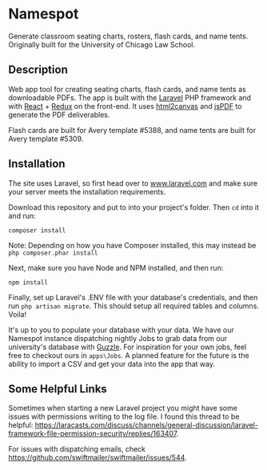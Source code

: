 # Namespot
Generate classroom seating charts, rosters, flash cards, and name tents. Originally built for the University of Chicago Law School.

## Description
Web app tool for creating seating charts, flash cards, and name tents as downloadable PDFs. The app is built with the [Laravel](https://github.com/laravel/laravel) PHP framework and with [React](https://github.com/facebook/react) + [Redux](https://github.com/reduxjs/redux) on the front-end. It uses [html2canvas](https://github.com/niklasvh/html2canvas) and [jsPDF](https://github.com/MrRio/jsPDF) to generate the PDF deliverables.

Flash cards are built for Avery template #5388, and name tents are built for Avery template #5309.

## Installation
The site uses Laravel, so first head over to www.laravel.com and make sure your server meets the installation requirements.

Download this repository and put to into your project's folder. Then ```cd``` into it and run:

```composer install```

Note: Depending on how you have Composer installed, this may instead be ```php composer.phar install```

Next, make sure you have Node and NPM installed, and then run:

```npm install```

Finally, set up Laravel's .ENV file with your database's credentials, and then run ```php artisan migrate```. This should setup all required tables and columns. Voila!

It's up to you to populate your database with your data. We have our Namespot instance dispatching nightly Jobs to grab data from our university's database with [Guzzle](https://github.com/guzzle/guzzle). For inspiration for your own jobs, feel free to checkout ours in ```apps\Jobs```. A planned feature for the future is the ability to import a CSV and get your data into the app that way.

## Some Helpful Links
Sometimes when starting a new Laravel project you might have some issues with permissions writing to the log file. I found this thread to be helpful: https://laracasts.com/discuss/channels/general-discussion/laravel-framework-file-permission-security/replies/163407.

For issues with dispatching emails, check https://github.com/swiftmailer/swiftmailer/issues/544.
